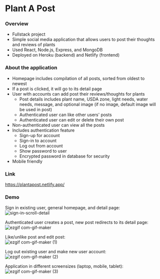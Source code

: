 # Plant A Post

### Overview
* Fullstack project
* Simple social media application that allows users to post their thoughts and reviews of plants
* Used React, Node.js, Express, and MongoDB
* Deployed on Heroku (backend) and Netlify (frontend)

### About the application
* Homepage includes compilation of all posts, sorted from oldest to newest
* If a post is clicked, it will go to its detail page
* User with accounts can add post their reviews/thoughts for plants
  * Post details includes plant name, USDA zone, light needs, water needs, message, and optional image (if no image, default image will be used in post)
  * Authenticated user can like other users' posts
  * Authenticated user can edit or delete their own post
* Non-authenticated user can view all the posts 
* Includes authentication feature
  * Sign-up for account
  * Sign-in to account
  * Log out from account
  * Show password to user
  * Encrypted password in database for security
* Mobile friendly

### Link
https://plantapost.netlify.app/

### Demo
Sign in existing user, general homepage, and detail page: <br />
![sign-in-scroll-detail](https://user-images.githubusercontent.com/82434097/169163575-c5242eba-a388-47e7-bb6d-8d49ad72bdae.gif)

Authenticated user creates a post, new post redirects to its detail page:<br />
![ezgif com-gif-maker](https://user-images.githubusercontent.com/82434097/169163916-4491af85-12fa-449a-8878-58a78717508f.gif)

Like/unlike post and edit post:<br />
![ezgif com-gif-maker (1)](https://user-images.githubusercontent.com/82434097/169164277-26887b99-a15a-4923-bb54-b66e038513e4.gif)

Log out existing user and make new user account:<br />
![ezgif com-gif-maker (2)](https://user-images.githubusercontent.com/82434097/169164676-8ea3f38b-0948-41ea-88b5-7866d52a8fe6.gif)

Application in different screensizes (laptop, mobile, tablet):
![ezgif com-gif-maker (3)](https://user-images.githubusercontent.com/82434097/169165067-9a3cca7e-48ab-4a9b-8dd1-fc2b6d89c936.gif)
